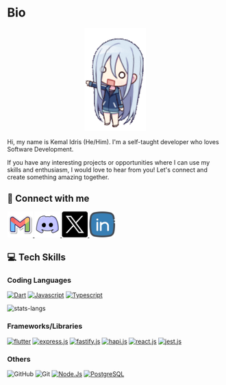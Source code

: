 # Bio

[homepage-dart]: https://dart.dev
[homepage-js]: https://developer.mozilla.org/en-US/docs/Web/JavaScript
[homepage-ts]: https://www.typescriptlang.org
[homepage-flutter]: https://flutter.dev
[homepage-express]: https://expressjs.com
[homepage-fastify]: https://fastify.dev
[homepage-hapi]: https://hapi.dev
[homepage-react]: https://react.dev
[homepage-jest]: https://jestjs.io
[homepage-node]: https://nodejs.org
[homepage-postgresql]: https://www.postgresql.org

<p align="center">
  <img
    src="assets/images/sticker_pjsk_kanadeYoisaki_wave.gif"
    alt="sticker"
    height="240vw"
  />
</p>

Hi, my name is Kemal Idris (He/Him). I'm a self-taught developer who loves
Software Development.

If you have any interesting projects or opportunities where I can use my skills
and enthusiasm, I would love to hear from you! Let's connect and create
something amazing together.

## 🤝 Connect with me

<a href="mailto:keidscode@gmail.com">
  <img 
    src="assets/icons/gmail-logo.png" 
    alt="keidscode@gmail.com"
    width="60px"
  />
</a>
<a href="https://discordapp.com/users/1027789230069518346">
  <img
    src="assets/icons/discord-logo.png" 
    alt="@keids_id on Discord"
    width="60px"
  />
</a>
<a href="https://twitter.com/keids_id">
  <img
    src="assets/icons/twitter-x-new-logo.png" 
    alt="@keids_id on Twitter"
    width="60px"
  />
</a>
<a href="https://www.linkedin.com/in/keidsid/">
  <img
    src="assets/icons/linkedin-logo.png" 
    alt="@keidsid on LinkedIn"
    width="60px"
  />
</a>

## 💻 Tech Skills

### Coding Languages

[![Dart](https://img.shields.io/badge/Dart-red?style=flat&logo=dart&logoColor=2cb8f7&labelColor=333333&color=01579b)][homepage-dart]
[![Javascript](https://img.shields.io/badge/Javascript-red?style=flat&logo=javascript&labelColor=333333&color=F7DF1E)][homepage-js]
[![Typescript](https://img.shields.io/badge/Typescript-red?style=flat&logo=typescript&labelColor=333333&color=3178c6)][homepage-ts]

![stats-langs](https://github-readme-stats.vercel.app/api/top-langs/?username=KeidsID&layout=compact&exclude_repo=keidsid.github.io,dicoding-flutter-story-app-web-build&theme=dracula)

### Frameworks/Libraries

[![flutter](https://img.shields.io/badge/Dart-Flutter-red?style=flat&logo=flutter&logoColor=2cb8f7&labelColor=333333&color=01579b)][homepage-flutter]
[![express.js](https://img.shields.io/badge/Node.js-Express-red?style=flat&labelColor=333333&color=6b6b73&logo=express)][homepage-express]
[![fastify.js](https://img.shields.io/badge/Node.js-Fastify-red?style=flat&labelColor=333333&color=ffffff&logo=fastify)][homepage-fastify]
[![hapi.js](https://img.shields.io/badge/Node.js-Hapi-red?style=flat&labelColor=333333&color=6b6b73&logo=hapi)][homepage-hapi]
[![react.js](https://img.shields.io/badge/Javascript-React-red?style=flat&labelColor=333333&color=61dafb&logo=react)][homepage-react]
[![jest.js](https://img.shields.io/badge/Js_test_library-jest-red?style=flat&logo=jest&logoColor=e3648a&labelColor=333333&color=C21325)][homepage-jest]

### Others

![GitHub](https://img.shields.io/badge/GitHub-red?style=flat&logo=gitHub&color=333333)
![Git](https://img.shields.io/badge/Git-red?style=flat&logo=git&labelColor=333333&color=f05032)
[![Node.Js](https://img.shields.io/badge/Node.Js-red?style=flat&logo=nodedotjs&labelColor=333333&color=339933)][homepage-node]
[![PostgreSQL](https://img.shields.io/badge/PostgreSQL-red?style=flat&logo=postgresql&labelColor=333333&color=4169E1)][homepage-postgresql]

<!-- ## 📈 GitHub Stats -->

<!--- https://github.com/anuraghazra/github-readme-stats --->

<!-- ![stats-github](https://github-readme-stats.vercel.app/api?username=KeidsID&show_icons=true&theme=dracula) -->

<!---
KeidsID/KeidsID is a ✨ special ✨ repository because its `README.md` (this file) appears on your GitHub profile.
You can click the Preview link to take a look at your changes.

Here are some ideas to get you started:

- 🔭 I’m currently working on ...
- 🌱 I’m currently learning ...
- 👯 I’m looking to collaborate on ...
- 🤔 I’m looking for help with ...
- 💬 Ask me about ...
- 📫 How to reach me: ...
- 😄 Pronouns: ...
- ⚡ Fun fact: ...
--->
